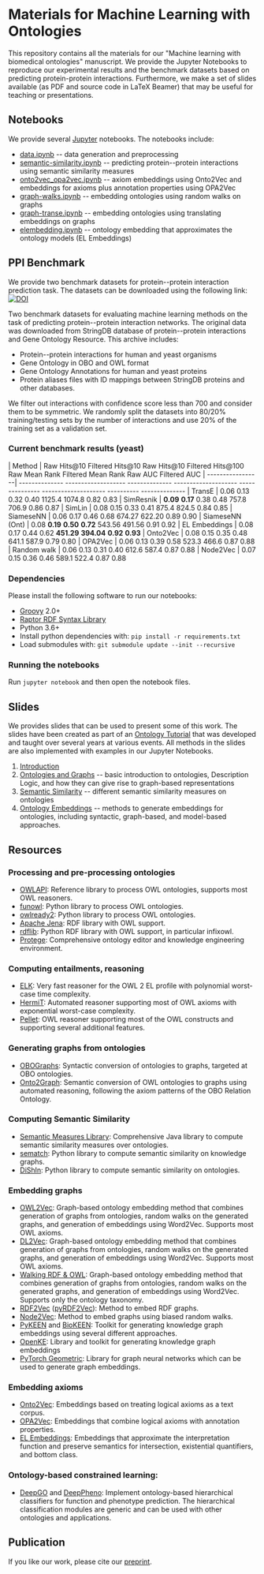 # Materials for Machine Learning with Ontologies

This repository contains all the materials for our "Machine learning with biomedical ontologies" manuscript. We provide the Jupyter Notebooks to reproduce our experimental results and the benchmark datasets based on predicting protein-protein interactions.
Furthermore, we make a set of slides available (as PDF and source code in LaTeX Beamer) that may be useful for teaching or presentations.

## Notebooks

We provide several [Jupyter](https://jupyter.org/) notebooks. The notebooks include:

* [data.ipynb](https://github.com/bio-ontology-research-group/machine-learning-with-ontologies/blob/master/data.ipynb) -- data generation and preprocessing
* [semantic-similarity.ipynb](https://github.com/bio-ontology-research-group/machine-learning-with-ontologies/blob/master/semantic-similarity.ipynb) -- predicting protein--protein interactions using semantic similarity measures
* [onto2vec_opa2vec.ipynb](https://github.com/bio-ontology-research-group/machine-learning-with-ontologies/blob/master/onto2vec_opa2vec.ipynb) -- axiom embeddings using Onto2Vec and embeddings for axioms plus annotation properties using OPA2Vec
* [graph-walks.ipynb](https://github.com/bio-ontology-research-group/machine-learning-with-ontologies/blob/master/graph-walks.ipynb) -- embedding ontologies using random walks on graphs
* [graph-transe.ipynb](https://github.com/bio-ontology-research-group/machine-learning-with-ontologies/blob/master/graph-transe.ipynb) -- embedding ontologies using translating embeddings on graphs
* [elembedding.ipynb](https://github.com/bio-ontology-research-group/machine-learning-with-ontologies/blob/master/elembedding.ipynb) -- ontology embedding that approximates the ontology models (EL Embeddings)


## PPI Benchmark

We provide two benchmark datasets for protein--protein interaction
prediction task. The datasets can be downloaded using the following
link: [![DOI](https://zenodo.org/badge/DOI/10.5281/zenodo.3779900.svg)](https://doi.org/10.5281/zenodo.3779900)

Two benchmark datasets for evaluating machine learning methods on the
task of predicting protein--protein interaction networks. The original
data was downloaded from StringDB database of protein--protein
interactions and Gene Ontology Resource. This archive includes:

* Protein--protein interactions for human and yeast organisms
* Gene Ontology in OBO and OWL format
* Gene Ontology Annotations for human and yeast proteins
* Protein aliases files with ID mappings between StringDB proteins and
  other databases.
  
We filter out interactions with confidence score less than 700 and
consider them to be symmetric. We randomly split the datasets into
80/20% training/testing sets by the number of interactions and use 20% of the training set as a validation set.


### Current benchmark results (yeast)

 | Method           | Raw Hits\@10   Filtered Hits\@10   Raw Hits\@10   Filtered Hits\@100   Raw Mean Rank   Filtered Mean Rank   Raw AUC    Filtered AUC
 | -----------------| -------------- ------------------- -------------- -------------------- --------------- -------------------- ---------- --------------
 | TransE           | 0.06           0.13                0.32           0.40                 1125.4          1074.8               0.82       0.83
 | SimResnik        | **0.09**       **0.17**            0.38           0.48                 757.8           706.9                0.86       0.87
 | SimLin           | 0.08           0.15                0.33           0.41                 875.4           824.5                0.84       0.85
 | SiameseNN        | 0.06           0.17                0.46           0.68                 674.27          622.20               0.89       0.90
 | SiameseNN (Ont)  | 0.08           **0.19**            **0.50**       **0.72**             543.56          491.56               0.91       0.92
 | EL Embeddings    | 0.08           0.17                0.44           0.62                 **451.29**      **394.04**           **0.92**   **0.93**
 | Onto2Vec         | 0.08           0.15                0.35           0.48                 641.1           587.9                0.79       0.80
 | OPA2Vec          | 0.06           0.13                0.39           0.58                 523.3           466.6                0.87       0.88
 | Random walk      | 0.06           0.13                0.31           0.40                 612.6           587.4                0.87       0.88
 | Node2Vec         | 0.07           0.15                0.36           0.46                 589.1           522.4                0.87       0.88


### Dependencies

Please install the following software to run our notebooks:
* [Groovy](https://groovy-lang.org/install.html) 2.0+
* [Raptor RDF Syntax Library](http://librdf.org/raptor/)
* Python 3.6+
* Install python dependencies with: ```pip install -r requirements.txt```
* Load submodules with: ```git submodule update --init --recursive```

### Running the notebooks
Run `jupyter notebook` and then open the notebook files.

## Slides

We provides slides that can be used to present some of this work. The slides have been created as part of an [Ontology Tutorial](https://github.com/bio-ontology-research-group/ontology-tutorial) that was developed and taught over several years at various events.
All methods in the slides are also implemented with examples in our Jupyter Notebooks.

1. [Introduction](https://github.com/bio-ontology-research-group/machine-learning-with-ontologies/blob/master/slides/01-introduction.pdf)
2. [Ontologies and Graphs](https://github.com/bio-ontology-research-group/machine-learning-with-ontologies/blob/master/slides/02-ontologies-and-graphs.pdf) -- basic introduction to ontologies, Description Logic, and how they can give rise to graph-based representations
3. [Semantic Similarity](https://github.com/bio-ontology-research-group/machine-learning-with-ontologies/blob/master/slides/03-semantic-similarity.pdf) -- different semantic similarity measures on ontologies
4. [Ontology Embeddings](https://github.com/bio-ontology-research-group/machine-learning-with-ontologies/blob/master/slides/04-ontology-embeddings.pdf) -- methods to generate embeddings for ontologies, including syntactic, graph-based, and model-based approaches.

## Resources

### Processing and pre-processing ontologies

* [OWLAPI](https://github.com/owlcs/owlapi): Reference library to process OWL ontologies, supports most OWL reasoners.
* [funowl](https://github.com/hsolbrig/funowl): Python library to process OWL ontologies.
* [owlready2](https://pypi.org/project/Owlready2/): Python library to process OWL ontologies.
* [Apache Jena](https://jena.apache.org/): RDF library with OWL support.
* [rdflib](https://github.com/RDFLib/rdflib): Python RDF library with OWL support, in particular infixowl.
* [Protege](https://protege.stanford.edu/): Comprehensive ontology editor and knowledge engineering environment.

### Computing entailments, reasoning

* [ELK](https://github.com/liveontologies/elk-reasoner): Very fast reasoner for the OWL 2 EL profile with polynomial worst-case time complexity.
* [HermiT](http://www.hermit-reasoner.com/): Automated reasoner supporting most of OWL axioms with exponential worst-case complexity.
* [Pellet](https://github.com/stardog-union/pellet): OWL reasoner supporting most of the OWL constructs and supporting several additional features.

### Generating graphs from ontologies

* [OBOGraphs](https://github.com/geneontology/obographs): Syntactic conversion of ontologies to graphs, targeted at OBO ontologies.
* [Onto2Graph](https://github.com/bio-ontology-research-group/Onto2Graph): Semantic conversion of OWL ontologies to graphs using automated reasoning, following the axiom patterns of the OBO Relation Ontology.

### Computing Semantic Similarity

* [Semantic Measures Library](http://www.semantic-measures-library.org/sml/): Comprehensive Java library to compute semantic similarity measures over ontologies.
* [sematch](https://github.com/gsi-upm/sematch): Python library to compute semantic similarity on knowledge graphs.
* [DiShIn](https://github.com/lasigeBioTM/DiShIn): Python library to compute semantic similarity on ontologies.

### Embedding graphs

* [OWL2Vec](https://github.com/oholter/matcher-with-word-embedings): Graph-based ontology embedding method that combines generation of graphs from ontologies, random walks on the generated graphs, and generation of embeddings using Word2Vec. Supports most OWL axioms.
* [DL2Vec](https://github.com/bio-ontology-research-group/DL2Vec): Graph-based ontology embedding method that combines generation of graphs from ontologies, random walks on the generated graphs, and generation of embeddings using Word2Vec. Supports most OWL axioms.
* [Walking RDF & OWL](https://github.com/bio-ontology-research-group/walking-rdf-and-owl): Graph-based ontology embedding method that combines generation of graphs from ontologies, random walks on the generated graphs, and generation of embeddings using Word2Vec. Supports only the ontology taxonomy.
* [RDF2Vec](https://github.com/dwslab/jRDF2Vec) ([pyRDF2Vec](https://github.com/IBCNServices/pyRDF2Vec)): Method to embed RDF graphs. 
* [Node2Vec](http://snap.stanford.edu/node2vec/): Method to embed graphs using biased random walks.
* [PyKEEN](https://github.com/SmartDataAnalytics/PyKEEN) and [BioKEEN](https://github.com/SmartDataAnalytics/BioKEEN): Toolkit for generating knowledge graph embeddings using several different approaches. 
* [OpenKE](https://github.com/thunlp/OpenKE): Library and toolkit for generating knowledge graph embeddings
* [PyTorch Geometric](https://github.com/rusty1s/pytorch_geometric): Library for graph neural networks which can be used to generate graph embeddings.


### Embedding axioms

* [Onto2Vec](https://github.com/bio-ontology-research-group/onto2vec): Embeddings based on treating logical axioms as a text corpus.
* [OPA2Vec](https://github.com/bio-ontology-research-group/opa2vec): Embeddings that combine logical axioms with annotation properties.
* [EL Embeddings](https://github.com/bio-ontology-research-group/el-embeddings): Embeddings that approximate the interpretation function and preserve semantics for intersection, existential quantifiers, and bottom class.

### Ontology-based constrained learning:

* [DeepGO](https://github.com/bio-ontology-research-group/deepgo) and
  [DeepPheno](https://github.com/bio-ontology-research-group/deeppheno):
  Implement ontology-based hierarchical classifiers for function and
  phenotype prediction.  The hierarchical classification modules are
  generic and can be used with other ontologies and applications.


## Publication

If you like our work, please cite our [preprint](https://www.biorxiv.org/content/10.1101/2020.05.07.082164v1).
